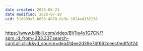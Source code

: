```yaml
---
date created: 2025-06-21
date modified: 2025-07-10
uid: 51d909a5-b093-4b78-8e9e-1024e4132138
---
```


https://www.bilibili.com/video/BV1ie4y1G7CN/?spm_id_from=333.337.search-card.all.click&vd_source=dea414ee2d39e74f662ceec0edffdf24
